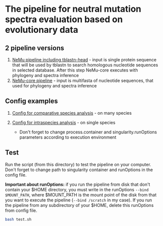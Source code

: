 # The pipeline for neutral mutation spectra evaluation based on evolutionary data

## 2 pipeline versions

1. [NeMu pipeline including tblastn-head](./nemu.nf) - input is single protein sequence that will be used by tblastn to search homologous nucleotide sequences in selected database. After this step NeMu-core executes with phylogeny and spectra inference
2. [NeMu-core pipeline](./nemu-core.nf) - input is multifasta of nucleotide sequences, that used for phylogeny and spectra inference

## Config examples

1. [Config for comparative species analysis](./comp_sp.config) - on many species
2. [Config for intraspecies analysis](./single_sp.config) - on single species

    - Don't forget to change process.container and singularity.runOptions parameters according to execution environment

## Test

Run the script (from this directory) to test the pipeline on your computer. Don't forget to change path to singularity container and runOptions in the config file.

**Important about runOptions:** if you run the pipeline from disk that don't contain your $HOME directory, you must write in the runOptions `--bind $MOUNT_PATH`, where $MOUNT_PATH is the mount point of the disk from that you want to execute the pipeline (`--bind /scratch` in my case). If you run the pipeline from any subdirectory of your $HOME, delete this runOptions from config file.

```bash
bash test.sh
```
